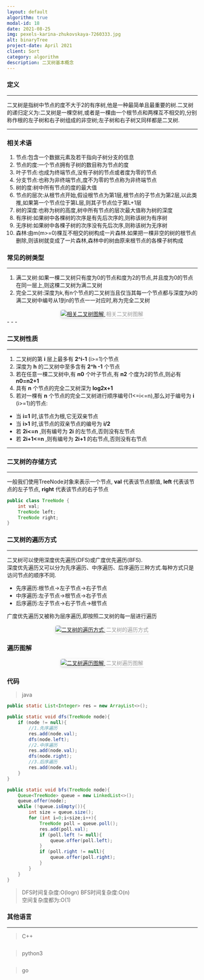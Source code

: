 ```yaml
---
layout: default
algorithm: true
modal-id: 18
date: 2021-08-25
img: pexels-karina-zhukovskaya-7260333.jpg
alt: binaryTree
project-date: April 2021
client: Sort
category: algorithm
description: 二叉树基本概念
---
```

### 定义
- - -
二叉树是指树中节点的度不大于2的有序树,他是一种最简单且最重要的树.二叉树的递归定义为:二叉树是一棵空树,或者是一棵由一个根节点和两棵互不相交的,分别称作根的左子树和右子树组成的非空树;左子树和右子树又同样都是二叉树.
- - -

### 相关术语
1. 节点:包含一个数据元素及若干指向子树分支的信息
2. 节点的度:一个节点拥有子树的数目称为节点的度
3. 叶子节点:也成为终端节点,没有子树的节点或者度为零的节点
4. 分支节点:也称为非终端节点,度不为零的节点称为非终端节点
5. 树的度:树中所有节点的度的最大值
6. 节点的层次:从根节点开始,假设根节点为第1层,根节点的子节点为第2层,以此类推,如果第一个节点位于第L层,则其子节点位于第L+1层
7. 树的深度:也称为树的高度,树中所有节点的层次最大值称为树的深度
8. 有序树:如果树中各棵树的次序是有先后次序的,则称该树为有序树
9. 无序树:如果树中各棵子树的次序没有先后次序,则称该树为无序树
10. 森林:由m(m>=0)棵互不相交的树构成一片森林.如果把一棵非空的树的根节点删除,则该树就变成了一片森林,森林中的树由原来根节点的各棵子树构成

### 常见的树类型
- - -
1. 满二叉树:如果一棵二叉树只有度为0的节点和度为2的节点,并且度为0的节点在同一层上,则这棵二叉树为满二叉树
2. 完全二叉树:深度为k,有n个节点的二叉树当且仅当其每一个节点都与深度为k的满二叉树中编号从1到n的节点一一对应时,称为完全二叉树

<center>
    <a href="https://cdn.jsdelivr.net/gh/BiggerYellow/BiggerYellow.github.io/img/algorithm/binarySort/相关二叉树图解.jpg">
    <img style="border-radius: 0.3125em;
    box-shadow: 0 2px 4px 0 rgba(34,36,38,.12),0 2px 10px 0 rgba(34,36,38,.08);" class="img-responsive img-centered" alt="相关二叉树图解"
    src="https://cdn.jsdelivr.net/gh/BiggerYellow/BiggerYellow.github.io/img/algorithm/binarySort/相关二叉树图解.jpg">
    <div style="color:orange; border-bottom: 1px solid #d9d9d9;
    display: inline-block;
    color: #999;
    padding: 2px;">相关二叉树图解</div>
    </a>
</center>
- - -


### 二叉树性质
- - -
1. 二叉树的第 __i__ 层上最多有 __2^i-1__ (i>=1)个节点
2. 深度为 __h__ 的二叉树中至多含有 __2^h -1__ 个节点
3. 若在任意一棵二叉树中,有 __n0__ 个叶子节点,有 __n2__ 个度为2的节点,则必有 __n0=n2+1__
4. 具有 __n__ 个节点的完全二叉树深为 __log2x+1__
5. 若对一棵有 __n__ 个节点的完全二叉树进行顺序编号(1<=i<=n),那么对于编号为 __i__ (i>=1)的节点:
- 当 __i=1__ 时,该节点为根,它无双亲节点
- 当 __i>1__ 时,该节点的双亲节点的编号为 __i/2__
- 若 __2i<=n__ ,则有编号为 __2i__ 的左节点,否则没有左节点
- 若 __2i+1<=n__ ,则有编号为 __2i+1__ 的右节点,否则没有右节点

- - -

### 二叉树的存储方式
- - -
一般我们使用TreeNode对象来表示一个节点, __val__ 代表该节点额值, __left__ 代表该节点的左子节点, __right__ 代表该节点的右子节点
``` java
public class TreeNode {
    int val;
    TreeNode left;
    TreeNode right;
}
```

### 二叉树的遍历方式
- - -
二叉树可以使用深度优先遍历(DFS)或广度优先遍历(BFS).  
深度优先遍历又可以分为先序遍历、中序遍历、后序遍历三种方式.每种方式只是访问节点的顺序不同.  
- 先序遍历:根节点->左子节点->右子节点
- 中序遍历:左子节点->根节点->右子节点
- 后序遍历:左子节点->右子节点->根节点

广度优先遍历又被称为层序遍历,即按照二叉树的每一层进行遍历

<center>
    <a href="https://cdn.jsdelivr.net/gh/BiggerYellow/BiggerYellow.github.io/img/algorithm/binarySort/二叉树的遍历方式.jpg">
    <img style="border-radius: 0.3125em;
    box-shadow: 0 2px 4px 0 rgba(34,36,38,.12),0 2px 10px 0 rgba(34,36,38,.08);" class="img-responsive img-centered" alt="二叉树的遍历方式"
    src="https://cdn.jsdelivr.net/gh/BiggerYellow/BiggerYellow.github.io/img/algorithm/binarySort/二叉树的遍历方式.jpg">
    <div style="color:orange; border-bottom: 1px solid #d9d9d9;
    display: inline-block;
    color: #999;
    padding: 2px;">二叉树的遍历方式</div>
    </a>
</center>

### 遍历图解
<center>
    <a href="https://cdn.jsdelivr.net/gh/BiggerYellow/BiggerYellow.github.io/img/algorithm/binarySort/二叉树遍历图解.jpg">
    <img style="border-radius: 0.3125em;
    box-shadow: 0 2px 4px 0 rgba(34,36,38,.12),0 2px 10px 0 rgba(34,36,38,.08);" class="img-responsive img-centered" alt="二叉树遍历图解"
    src="https://cdn.jsdelivr.net/gh/BiggerYellow/BiggerYellow.github.io/img/algorithm/binarySort/二叉树遍历图解.jpg">
    <div style="color:orange; border-bottom: 1px solid #d9d9d9;
    display: inline-block;
    color: #999;
    padding: 2px;">二叉树遍历图解</div>
    </a>
</center>


### 代码
>java

``` java
public static List<Integer> res = new ArrayList<>();

public static void dfs(TreeNode node){
    if (node != null){
        //1.先序遍历
        res.add(node.val);
        dfs(node.left);
        //2.中序遍历
        res.add(node.val);
        dfs(node.right);
        //3.后序遍历
        res.add(node.val);
    }
}

public static void bfs(TreeNode node){
    Queue<TreeNode> queue = new LinkedList<>();
    queue.offer(node);
    while (!queue.isEmpty()){
        int size = queue.size();
        for (int i=0;i<size;i++){
            TreeNode poll = queue.poll();
            res.add(poll.val);
            if (poll.left != null){
                queue.offer(poll.left);
            }
            if (poll.right != null){
                queue.offer(poll.right);
            }
        }
    }
}
```

> DFS时间复杂度:O(logn)  BFS时间复杂度:O(n)  
> 空间复杂度都为:O(1)  

### 其他语言
- - -
> C++

``` cpp

```
> python3

``` python

```
> go

``` go

```